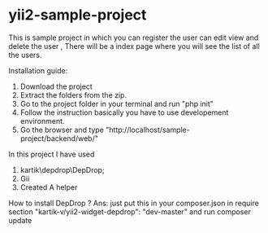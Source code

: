 # yii2-sample-project
This is sample project in which you can register the user can edit view and delete the user , There will be a index page where you will see the list of all the users.

Installation guide:
1. Download the project
2. Extract the folders from the zip.
3. Go to the project folder in your terminal and run "php init"
4. Follow the instruction basically you have to use developement environment.
5. Go the browser and type "http://localhost/sample-project/backend/web/"

In this project I have used 
1. kartik\depdrop\DepDrop;
2. Gii
3. Created A helper

How to install DepDrop ?
Ans: just put this in your composer.json in require section  "kartik-v/yii2-widget-depdrop": "dev-master" and run composer update
